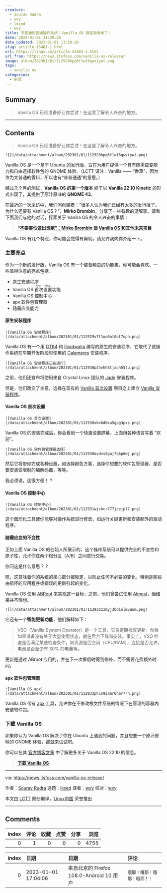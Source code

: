 ```yaml
---
creators:
  - Sourav Rudra
  - wxy
  - lkxed
  - wxy
title: 不普通的普通操作系统：Vanilla OS 稳定版发布了!
date: 2023-01-01 11:29:28
date_updated: 2023-01-01 11:29:28
slug: article-15401-1.html
url: https://linux.cn/article-15401-1.html
url_from: https://news.itsfoss.com/vanilla-os-release/
image: album/202301/01/112928hpq6f1w16qwviywt.png
tags:
  - vanilla os
categories:
  - 新闻
---
```


## Summary

> Vanilla OS 已经准备好让你尝试！在这里了解令人兴奋的地方。

***

<!-- more -->

## Contents

> 
> Vanilla OS 已经准备好让你尝试！在这里了解令人兴奋的地方。
> 
> 
> 

`![](/data/attachment/album/202301/01/112928hpq6f1w16qwviywt.png)`

Vanilla OS 是一个基于 Ubuntu 的发行版，旨在为用户提供一个具有随需应变能力和自由选择软件包的 GNOME 体验。（LCTT 译注：Vanilla —— “香草”，因为作为太普通的香料，所以也有“普普通通”的意思。）

经过几个月的测试，**Vanilla OS 的第一个版本** 终于以 **Vanilla 22.10 Kinetic** 的形式出现了，其提供了原汁原味的 **GNOME 43**。

在最近的一次采访中，我们问创建者：“很多人认为我们已经有太多的发行版了。为什么还要有 Vanilla OS？”，**Mirko Brombin**，分享了一些有趣的见解享。请看下面我们与他的对话，探索关于 Vanilla OS 的令人兴奋的事情：

> 
> **[“不要害怕做出贡献”：Mirko Brombin 谈 Vanilla OS 和其他未来项目](https://news.itsfoss.com/interview-mirko-brombin/)**
> 
> 
> 

Vanilla OS 有几个特点，你可能会觉得有帮助，请允许我向你介绍一下。

### 主要亮点

作为一个新的发行版，Vanilla OS 有一个装备精良的功能集，你可能会喜欢。一些值得注意的亮点包括：

* 原生安装程序
* Vanilla OS <ruby> 首次设置 <rt>  First Setup </rt></ruby> 功能
* Vanilla OS 控制中心
* apx 软件包管理器
* 随需应变能力

#### 原生安装程序

`![Vanilla OS 安装程序](/data/attachment/album/202301/01/112929v7t1uo0ol0ot7oph.png)`

Vanilla OS 有一个用 [GTK4](https://news.itsfoss.com/gtk-4-release/) 和 [libadwaita](https://news.itsfoss.com/gnome-libadwaita-library/) 编写的原生的安装程序，它取代了该操作系统在早期开发阶段时使用的 [Calamares](https://calamares.io) 安装程序。

`![Vanilla OS 安装程序正在进行](/data/attachment/album/202301/01/112930p2hvhh5tjaoh55tu.png)`

之前，他们还宣布将使用来自 Crystal Linux 团队的 [Jade](https://github.com/crystal-linux/jade) 安装程序。

但是，他们改变了主意，选择在现有的 [Vanilla 首次设置](https://github.com/Vanilla-OS/first-setup) 项目之上建立 [Vanilla 安装程序](https://github.com/Vanilla-OS/vanilla-installer)。

#### Vanilla OS 首次设置

`![Vanilla OS 首次设置](/data/attachment/album/202301/01/112930xbx6d0xu5gpg3pxs.png)`

Vanilla OS 的安装完成后，你会看到一个快速设置屏幕，上面用各种语言写着 “欢迎”。

`![Vanilla OS 软件包管理器选择](/data/attachment/album/202301/01/112930evdvs5gajfq6p6wj.png)`

然后它将带你完成各种设置，如选择颜色方案，选择你想要的软件包管理器，是否要安装受限制的编解码器，等等。

我必须说，这很方便！ ?️

#### Vanilla OS 控制中心

`![Vanilla OS 控制中心](/data/attachment/album/202301/01/112931wjshcr777jcejpl7.png)`

这个图形化工具使你能够对操作系统进行修改，如运行关键更新和安装额外的驱动程序。

#### 随需应变的不变性

正如上面 Vanilla OS 的创始人所展示的，这个操作系统可以提供完全的不变性和原子性，允许你在两个根分区（A/B）之间进行交易。

你问这是什么意思？ ?

嗯，这意味着你的系统的核心部分被锁定，以防止任何不必要的变化，特别是那些由损坏的应用程序或错误的更新引起的变化。

Vanilla OS 使用 [ABRoot](https://github.com/Vanilla-OS/ABRoot) 来实现这一目标，之前，他们曾尝试使用 [Almost](https://documentation.vanillaos.org/docs/almost/)，但结果并不理想。

`![](/data/attachment/album/202301/01/112931zzmyj3bd1olmvuum.png)`

它还有一个**智能更新功能**，他们解释如下：

> 
> VSO（Vanilla System Operator）是一个工具，它将定期检查更新，然后如果设备没有处于大量使用状态，就在后台下载和安装。事实上，VSO 检查是否满足某些检查条件，如资源是否空闲（CPU/RAM），连接是否允许，电池是否至少有 30% 的电量等。
> 
> 
> 

更新是通过 ABroot 应用的，并在下一次重启时得到修补，而不需要花费额外时间。

#### apx 软件包管理器

`![Vanilla OS apx](/data/attachment/album/202301/01/112932phcs9ia6r6h6r7rh.png)`

Vanilla OS 带有 [apx](https://github.com/Vanilla-OS/apx) 工具，允许你在不修改根文件系统的情况下在管理的容器内安装软件包。

### 下载 Vanilla OS

如果你认为 Vanilla OS 解决了你在 Ubuntu 上遇到的问题，并且想要一个原汁原味的 GNOME 体验，那就来试试吧。

你可以在其 [官方博客文章](https://vanillaos.org/2022/12/29/vanilla-os-22-10-kinetic.html) 中了解更多关于 Vanilla OS 22.10 的信息。

> 
> **[下载 Vanilla OS](https://vanillaos.org)**
> 
> 
> 

---

via: <https://news.itsfoss.com/vanilla-os-release/>

作者：[Sourav Rudra](https://news.itsfoss.com/author/sourav/) 选题：[lkxed](https://github.com/lkxed) 译者：[wxy](https://github.com/wxy) 校对：[wxy](https://github.com/wxy)

本文由 [LCTT](https://github.com/LCTT/TranslateProject) 原创编译，[Linux中国](https://linux.cn/) 荣誉推出

***

## Comments


|   index |   评论 |   收藏 |   点赞 |   分享 |   浏览 |
|--------:|-------:|-------:|-------:|-------:|-------:|
|       0 |      1 |      0 |      0 |      0 |   4755 |

|   index | 日期                | 日期                                     | 评论                         |
|--------:|:--------------------|:-----------------------------------------|:-----------------------------|
|       0 | 2023-01-01 17:04:06 | 来自北京的 Firefox 108.0-Android 10 用户 | `哦耶！哦耶！哦耶！哦耶！！` |
